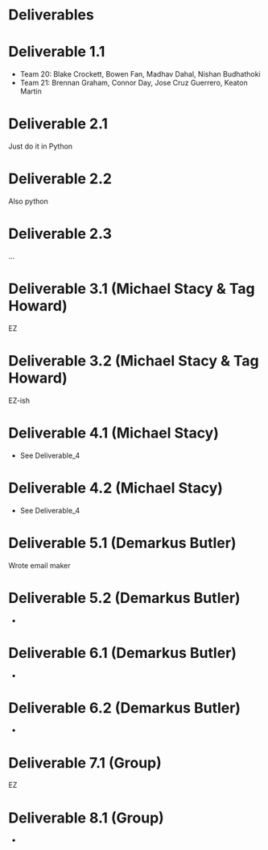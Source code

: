 # Deliverables

# Deliverable 1.1

- Team 20: Blake Crockett, Bowen Fan, Madhav Dahal, Nishan Budhathoki  
- Team 21: Brennan Graham, Connor Day, Jose Cruz Guerrero, Keaton Martin

# Deliverable 2.1

Just do it in Python

# Deliverable 2.2

Also python

# Deliverable 2.3

...

# Deliverable 3.1 (Michael Stacy & Tag Howard)

EZ

# Deliverable 3.2 (Michael Stacy & Tag Howard)

EZ-ish

# Deliverable 4.1 (Michael Stacy)

- See Deliverable_4

# Deliverable 4.2 (Michael Stacy)

- See Deliverable_4

# Deliverable 5.1 (Demarkus Butler)

Wrote email maker

# Deliverable 5.2 (Demarkus Butler)

-

# Deliverable 6.1 (Demarkus Butler)

-

# Deliverable 6.2 (Demarkus Butler)

-

# Deliverable 7.1 (Group)

EZ

# Deliverable 8.1 (Group)

-
